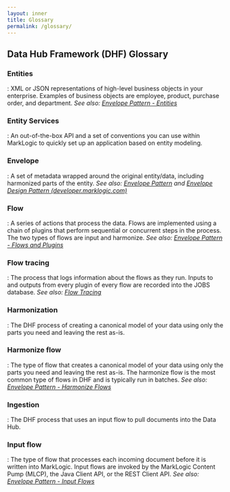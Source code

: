 ```yaml
---
layout: inner
title: Glossary
permalink: /glossary/
---
```


## Data Hub Framework (DHF) Glossary

### Entities
:	XML or JSON representations of high-level business objects in your enterprise. Examples of business objects are employee, product, purchase order, and department.
	*See also: [Envelope Pattern - Entities](/understanding/how-it-works/#entities)*

### Entity Services
:	An out-of-the-box API and a set of conventions you can use within MarkLogic to quickly set up an application based on entity modeling.

### Envelope
:	A set of metadata wrapped around the original entity/data, including harmonized parts of the entity.
	*See also: [Envelope Pattern](/understanding/how-it-works/) and [Envelope Design Pattern (developer.marklogic.com)](https://developer.marklogic.com/blog/envelope-design-pattern)*

### Flow
:	A series of actions that process the data. Flows are implemented using a chain of plugins that perform sequential or concurrent steps in the process. The two types of flows are input and harmonize. *See also: [Envelope Pattern - Flows and Plugins](/understanding/how-it-works/#flows-and-plugins)*

### Flow tracing
:	The process that logs information about the flows as they run. Inputs to and outputs from every plugin of every flow are recorded into the JOBS database. *See also: [Flow Tracing](/understanding/flowtracing/)*

### Harmonization
: 	The DHF process of creating a canonical model of your data using only the parts you need and leaving the rest as-is.

### Harmonize flow
:	The type of flow that creates a canonical model of your data using only the parts you need and leaving the rest as-is. The harmonize flow is the most common type of flows in DHF and is typically run in batches. 
	*See also: [Envelope Pattern - Harmonize Flows](/understanding/how-it-works/#harmonize-flows)*

### Ingestion	
:	The DHF process that uses an input flow to pull documents into the Data Hub.
	
### Input flow
:	The type of flow that processes each incoming document before it is written into MarkLogic. Input flows are invoked by the MarkLogic Content Pump (MLCP), the Java Client API, or the REST Client API.
	*See also: [Envelope Pattern - Input Flows](/understanding/how-it-works/#input-flows)*

<!-- BUGBUG: Uncomment after DHFPROD-1213 is resolved.
### Provenance and Lineage
:	The DHF process that ensures that the data can be traced back to its origin and that the source data is preserved.
-->
